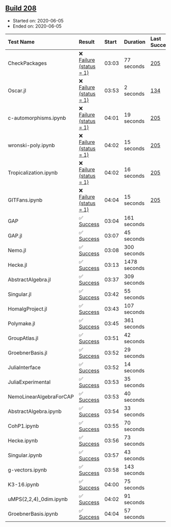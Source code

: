 ## [Build 208](https://oscarci.mathematik.uni-kl.de/job/oscar-stable/208/)

* Started on: 2020-06-05
* Ended on: 2020-06-05

| Test Name    | Result | Start | Duration | Last Success | First Failure |
|:-------------|:-------|:------|:---------|:-------------|:--------------|
| CheckPackages | ❌ [Failure (status = 1)](https://oscarci.mathematik.uni-kl.de/job/oscar-stable/208/artifact/logs/build-208/CheckPackages.log) | 03:03 | 77 seconds | [205](https://oscarci.mathematik.uni-kl.de/job/oscar-stable/205/) | [206](https://oscarci.mathematik.uni-kl.de/job/oscar-stable/206/) |
| Oscar.jl | ❌ [Failure (status = 1)](https://oscarci.mathematik.uni-kl.de/job/oscar-stable/208/artifact/logs/build-208/Oscar.jl.log) | 03:53 | 2 seconds | [134](https://oscarci.mathematik.uni-kl.de/job/oscar-stable/134/) | [177](https://oscarci.mathematik.uni-kl.de/job/oscar-stable/177/) |
| c-automorphisms.ipynb | ❌ [Failure (status = 1)](https://oscarci.mathematik.uni-kl.de/job/oscar-stable/208/artifact/logs/build-208/c-automorphisms.ipynb.log) | 04:01 | 19 seconds | [205](https://oscarci.mathematik.uni-kl.de/job/oscar-stable/205/) | [206](https://oscarci.mathematik.uni-kl.de/job/oscar-stable/206/) |
| wronski-poly.ipynb | ❌ [Failure (status = 1)](https://oscarci.mathematik.uni-kl.de/job/oscar-stable/208/artifact/logs/build-208/wronski-poly.ipynb.log) | 04:02 | 15 seconds | [205](https://oscarci.mathematik.uni-kl.de/job/oscar-stable/205/) | [206](https://oscarci.mathematik.uni-kl.de/job/oscar-stable/206/) |
| Tropicalization.ipynb | ❌ [Failure (status = 1)](https://oscarci.mathematik.uni-kl.de/job/oscar-stable/208/artifact/logs/build-208/Tropicalization.ipynb.log) | 04:02 | 16 seconds | [205](https://oscarci.mathematik.uni-kl.de/job/oscar-stable/205/) | [206](https://oscarci.mathematik.uni-kl.de/job/oscar-stable/206/) |
| GITFans.ipynb | ❌ [Failure (status = 1)](https://oscarci.mathematik.uni-kl.de/job/oscar-stable/208/artifact/logs/build-208/GITFans.ipynb.log) | 04:04 | 15 seconds | [205](https://oscarci.mathematik.uni-kl.de/job/oscar-stable/205/) | [206](https://oscarci.mathematik.uni-kl.de/job/oscar-stable/206/) |
| GAP | ✅ [Success](https://oscarci.mathematik.uni-kl.de/job/oscar-stable/208/artifact/logs/build-208/GAP.log) | 03:04 | 161 seconds |  |  |
| GAP.jl | ✅ [Success](https://oscarci.mathematik.uni-kl.de/job/oscar-stable/208/artifact/logs/build-208/GAP.jl.log) | 03:07 | 45 seconds |  |  |
| Nemo.jl | ✅ [Success](https://oscarci.mathematik.uni-kl.de/job/oscar-stable/208/artifact/logs/build-208/Nemo.jl.log) | 03:08 | 300 seconds |  |  |
| Hecke.jl | ✅ [Success](https://oscarci.mathematik.uni-kl.de/job/oscar-stable/208/artifact/logs/build-208/Hecke.jl.log) | 03:13 | 1478 seconds |  |  |
| AbstractAlgebra.jl | ✅ [Success](https://oscarci.mathematik.uni-kl.de/job/oscar-stable/208/artifact/logs/build-208/AbstractAlgebra.jl.log) | 03:37 | 309 seconds |  |  |
| Singular.jl | ✅ [Success](https://oscarci.mathematik.uni-kl.de/job/oscar-stable/208/artifact/logs/build-208/Singular.jl.log) | 03:42 | 55 seconds |  |  |
| HomalgProject.jl | ✅ [Success](https://oscarci.mathematik.uni-kl.de/job/oscar-stable/208/artifact/logs/build-208/HomalgProject.jl.log) | 03:43 | 107 seconds |  |  |
| Polymake.jl | ✅ [Success](https://oscarci.mathematik.uni-kl.de/job/oscar-stable/208/artifact/logs/build-208/Polymake.jl.log) | 03:45 | 361 seconds |  |  |
| GroupAtlas.jl | ✅ [Success](https://oscarci.mathematik.uni-kl.de/job/oscar-stable/208/artifact/logs/build-208/GroupAtlas.jl.log) | 03:51 | 42 seconds |  |  |
| GroebnerBasis.jl | ✅ [Success](https://oscarci.mathematik.uni-kl.de/job/oscar-stable/208/artifact/logs/build-208/GroebnerBasis.jl.log) | 03:52 | 29 seconds |  |  |
| JuliaInterface | ✅ [Success](https://oscarci.mathematik.uni-kl.de/job/oscar-stable/208/artifact/logs/build-208/JuliaInterface.log) | 03:52 | 14 seconds |  |  |
| JuliaExperimental | ✅ [Success](https://oscarci.mathematik.uni-kl.de/job/oscar-stable/208/artifact/logs/build-208/JuliaExperimental.log) | 03:53 | 35 seconds |  |  |
| NemoLinearAlgebraForCAP | ✅ [Success](https://oscarci.mathematik.uni-kl.de/job/oscar-stable/208/artifact/logs/build-208/NemoLinearAlgebraForCAP.log) | 03:53 | 40 seconds |  |  |
| AbstractAlgebra.ipynb | ✅ [Success](https://oscarci.mathematik.uni-kl.de/job/oscar-stable/208/artifact/logs/build-208/AbstractAlgebra.ipynb.log) | 03:54 | 33 seconds |  |  |
| CohP1.ipynb | ✅ [Success](https://oscarci.mathematik.uni-kl.de/job/oscar-stable/208/artifact/logs/build-208/CohP1.ipynb.log) | 03:55 | 70 seconds |  |  |
| Hecke.ipynb | ✅ [Success](https://oscarci.mathematik.uni-kl.de/job/oscar-stable/208/artifact/logs/build-208/Hecke.ipynb.log) | 03:56 | 73 seconds |  |  |
| Singular.ipynb | ✅ [Success](https://oscarci.mathematik.uni-kl.de/job/oscar-stable/208/artifact/logs/build-208/Singular.ipynb.log) | 03:57 | 43 seconds |  |  |
| g-vectors.ipynb | ✅ [Success](https://oscarci.mathematik.uni-kl.de/job/oscar-stable/208/artifact/logs/build-208/g-vectors.ipynb.log) | 03:58 | 143 seconds |  |  |
| K3-16.ipynb | ✅ [Success](https://oscarci.mathematik.uni-kl.de/job/oscar-stable/208/artifact/logs/build-208/K3-16.ipynb.log) | 04:00 | 75 seconds |  |  |
| uMPS(2,2,4)_0dim.ipynb | ✅ [Success](https://oscarci.mathematik.uni-kl.de/job/oscar-stable/208/artifact/logs/build-208/uMPS-2-2-4-_0dim.ipynb.log) | 04:02 | 91 seconds |  |  |
| GroebnerBasis.ipynb | ✅ [Success](https://oscarci.mathematik.uni-kl.de/job/oscar-stable/208/artifact/logs/build-208/GroebnerBasis.ipynb.log) | 04:04 | 57 seconds |  |  |
